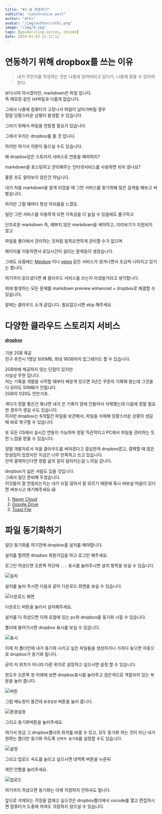 ```yaml
---
title: "#3 글 연동하기"
subtitle: "synchronize post"
author: "Athi"
avatar: "/img/authors/athi.png"
image: "/img/d.jpg"
tags: [goodwriting-series, VScode]
date: 2019-01-03 12:12:12
---
```


# 연동하기 위해 dropbox를 쓰는 이유

> 내가 무언가를 작성하는 것은 나중에 잊어버리고 있다가, 나중에 찾을 수 있어야 한다.

보다시피 아시겠지만, markdown은 파일 입니다.  
즉 메모장 같은 txt파일과 다를게 없습니다.

그래서 나중에 컴퓨터가 고장나서 파일이 날아가버릴 경우  
정말 당황스러운 상황이 발생할 수 있습니다.

그러기 위해서 파일을 연동할 필요가 있습니다.

그래서 우리는 dropbox를 쓸 것 입니다.

하지만 여기서 의문이 들으실 수도 있습니다.

왜 dropbox같은 스토리지 서비스로 연동을 해야하지?

markdown을 포스팅하고 관리해주는 인터넷서비스를 사용하면 되지 않나요?

물론 조도 알아보지 않은건 아닙니다.

내가 처음 markdown을 알게 되었을 때 그런 서비스를 찾기위해 많은 검색을 해보고 써봤습니다.

하지만 그럴 떄마다 항상 아쉬움을 느꼈죠.

일단 그런 서비스를 이용하게 되면 가독성을 더 높일 수 있음에도 불구하고

단조로운 markdown 즉, 예쁘지 않은 markdown을 써야하고, 미리보기가 지원되지 않고

파일을 폴더에서 관리하는 것처럼 일목요연하게 관리할 수가 없으며

페이지를 이동하면서 로딩시간이 걸리는 문제등이 생겼습니다.

그래도 요즘에는 [Meidum](https://medium.com/) 이나 [velog](https://velog.io/) 같은 서비스가 생겨나면서 조금씩 나아지고 있기는 합니다.

여기까지 읽으셨다면 왜 클라우드 서비스를 쓰는지 아셨을거라고 생각합니다.

위에 발생하는 모든 문제를 markdown preview enhanced + dropbox로 해결할 수 있습니다.

밑에는 클라우드 소개 글입니다. 필요없으시면 skip 해주세요.

# 다양한 클라우드 스토리지 서비스

##### [dropbox](https://www.dropbox.com/)

기본 2GB 제공  
친구 추천시 1명당 500MB, 최대 16GB까지 업그레이드 할 수 있습니다.

2GB밖에 제공하지 않는 단점이 있지만  
사실상 무한 입니다.  
저는 기록을 개발을 시작할 때부터 배운게 있으면 3년간 꾸준히 기록해 왔는데 그것을 다 모아도 50MB가 안됩니다.  
2GB의 1/20도 안쓴거죠.

게다가 정말 좋은건 뭐냐면 내가 쓴 기록이 맘에 안들어서 삭제했는데 다음에 정말 필요한 경우가 생길 수도 있습니다.  
하지만 dropbox는 6개월간 파일을 보관해서, 파일을 삭제해 당황스러운 상황이 생길 때 바로 복구할 수 있습니다.

또 모든 OS에서 실시간 연동이 가능하며 정말 직관적이고 PC에서 파일을 관리하는 듯한 느낌을 받을 수 있습니다.

정말 개발자로서 처음 클라우드를 써야겠다고 결심한게 dropbox였고, 결제할 때 많은 망설임이 있었지만 지금은 너무 만족하고 쓰고 있습니다.  
만약 결제하신다면 정말 삶의 질이 달라지는걸 느끼실 겁니다.

dropbox가 싫은 사람도 있을 것입니다.  
그래서 일단 준비해 두었습니다.  
이것들이 잘 연동되는지는 내가 쓰질 않아서 잘 모르기 때문에 혹시 써보실 마음이 있다면 써보시고 애기해주세요.😃

1. [Naver Cloud](https://cloud.naver.com/)
2. [Google Drive](https://www.google.com/intl/ko_ALL/drive/)
3. [Toast File](https://file.toast.com/)

# 파일 동기화하기

일단 동기화를 하기전에 dropbox를 설치를 해야합니다.

설치를 할려면 dropbox 회원가입을 하고 로그인 해주세요.

로그인 하셨으면 오른쪽 하단에 `...` 표시를 눌러주시면 설치 항목을 보실 수 있습니다.

![설치](https://i.imgur.com/rwsneoL.png)

설치를 눌러 주시면 다음과 같이 다운로드 화면을 보실 수 있습니다.

![다운로드 화면](https://i.imgur.com/iZ0nZRk.png)

다운로드 버튼을 눌러서 설치해주세요.

설치를 다 하셨으면 이제 로컬에 있는 pc와 dropbox를 동기화 시킬 수 있습니다.

폴더에 들어가시면 dropbox 표시를 보실 수 있습니다.

![표시](https://i.imgur.com/Zk6UKcc.png)

이제 저 폴더안에 내가 동기화 시키고 싶은 파일들을 생성하거나 가져다 놓으면 자동으로 dropbox가 동기화 됩니다.

굳이 저 위치가 아니라 다른 위치로 설정하고 싶으시면 설정 할 수 있습니다.

윈도우 오른쪽 창 아래에 보면 dropbox표시를 눌러주고 검은색으로 색칠되어 있는 부분을 눌러 줍니다.

![버튼](https://i.imgur.com/R3LWbtp.png)

그럼 메뉴창이 뜰건데 `환경설정` 버튼을 눌러 줍니다.

![환경설정](https://i.imgur.com/GRiHkp5.png)

그리고 동기화버튼을 눌러주세요.

여기서 방금 그 dropbox폴더의 위치를 바꿀 수 있고, 모두 동기화 하는 것이 아닌 내가 원하는 폴더만 동기화 하도록 `선택적 동기화`를 설정할 수도 있습니다.

![설정](https://i.imgur.com/lp5Jkgt.png)

그리고 업로드 속도를 늘리고 싶으시면 대역폭 버튼을 누른뒤

제안 안함을 눌러주세요.

![업로드](https://i.imgur.com/HL6pH9f.png)

여기까지 하셨으면 동기화는 이제 걱정하지 안하셔도 됩니다.

앞으로 삭제되는 걱정을 없애고 싶으것은 dropbox폴더에서 vscode를 열고 편집하시면 컴퓨터가 도중에 꺼져도 걱정하지 않으실 수 있습니다.
